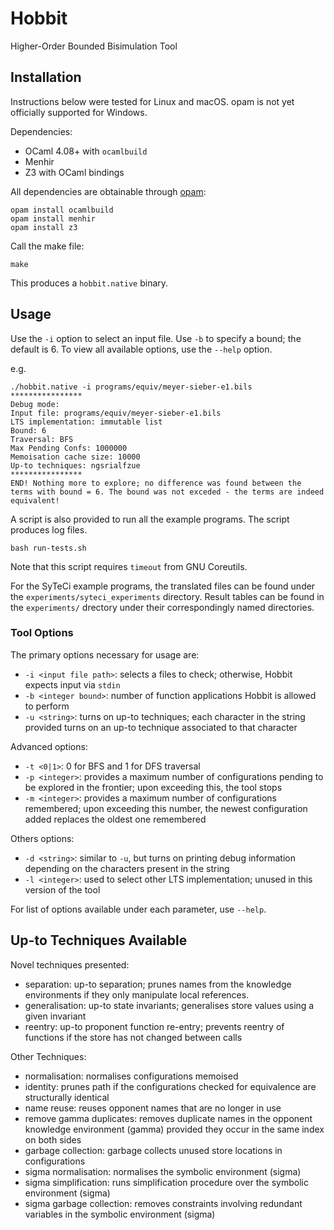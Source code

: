 # Hobbit
Higher-Order Bounded Bisimulation Tool

## Installation

Instructions below were tested for Linux and macOS. opam is not yet officially supported for Windows.

Dependencies:
- OCaml 4.08+ with `ocamlbuild`
- Menhir
- Z3 with OCaml bindings

All dependencies are obtainable through [opam](http://opam.ocaml.org/doc/Install.html):
```
opam install ocamlbuild
opam install menhir
opam install z3
```

Call the make file:
```
make
```
This produces a `hobbit.native` binary.

## Usage

Use the `-i` option to select an input file. Use `-b` to specify a bound; the default is 6. To view all available options, use the `--help` option.

e.g.
```
./hobbit.native -i programs/equiv/meyer-sieber-e1.bils 
****************
Debug mode: 
Input file: programs/equiv/meyer-sieber-e1.bils
LTS implementation: immutable list
Bound: 6
Traversal: BFS
Max Pending Confs: 1000000
Memoisation cache size: 10000 
Up-to techniques: ngsrialfzue
****************
END! Nothing more to explore; no difference was found between the terms with bound = 6. The bound was not exceded - the terms are indeed equivalent!
```

A script is also provided to run all the example programs. The script produces log files.
```
bash run-tests.sh
```
Note that this script requires `timeout` from GNU Coreutils.

For the SyTeCi example programs, the translated files can be found under the `experiments/syteci_experiments` directory. Result tables can be found in the `experiments/` drectory under their correspondingly named directories.

### Tool Options

The primary options necessary for usage are:

- `-i <input file path>`: selects a files to check; otherwise, Hobbit expects input via `stdin`
- `-b <integer bound>`: number of function applications Hobbit is allowed to perform
- `-u <string>`: turns on up-to techniques; each character in the string provided turns on an up-to technique associated to that character

Advanced options:

- `-t <0|1>`: 0 for BFS and 1 for DFS traversal
- `-p <integer>`: provides a maximum number of configurations pending to be explored in the frontier; upon exceeding this, the tool stops
- `-m <integer>`: provides a maximum number of configurations remembered; upon exceeding this number, the newest configuration added replaces the oldest one remembered

Others options:

- `-d <string>`: similar to `-u`, but turns on printing debug information depending on the characters present in the string
- `-l <integer>`: used to select other LTS implementation; unused in this version of the tool

For list of options available under each parameter, use `--help`.

## Up-to Techniques Available

Novel techniques presented:

- separation: up-to separation; prunes names from the knowledge environments if they only manipulate local references.
- generalisation: up-to state invariants; generalises store values using a given invariant
- reentry: up-to proponent function re-entry; prevents reentry of functions if the store has not changed between calls

Other Techniques:

- normalisation: normalises configurations memoised
- identity: prunes path if the configurations checked for equivalence are structurally identical
- name reuse: reuses opponent names that are no longer in use
- remove gamma duplicates: removes duplicate names in the opponent knowledge environment (gamma) provided they occur in the same index on both sides
- garbage collection: garbage collects unused store locations in configurations
- sigma normalisation: normalises the symbolic environment (sigma)
- sigma simplification: runs simplification procedure over the symbolic environment (sigma) 
- sigma garbage collection: removes constraints involving redundant variables in the symbolic environment (sigma)
